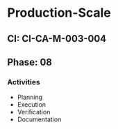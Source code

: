 # Production-Scale

## CI: CI-CA-M-003-004
## Phase: 08

### Activities
- Planning
- Execution
- Verification
- Documentation

